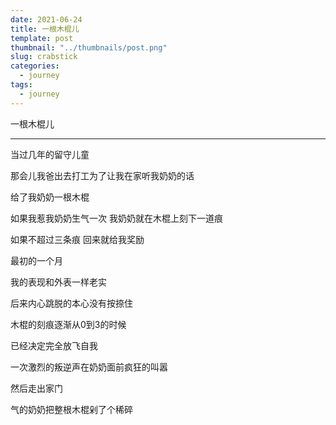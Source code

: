 ```yaml
---
date: 2021-06-24
title: 一根木棍儿
template: post
thumbnail: "../thumbnails/post.png"
slug: crabstick
categories:
  - journey
tags:
  - journey
---
```


一根木棍儿

---

当过几年的留守儿童



那会儿我爸出去打工为了让我在家听我奶奶的话

给了我奶奶一根木棍

如果我惹我奶奶生气一次 我奶奶就在木棍上刻下一道痕

如果不超过三条痕 回来就给我奖励

最初的一个月

我的表现和外表一样老实

后来内心跳脱的本心没有按捺住

木棍的刻痕逐渐从0到3的时候 

已经决定完全放飞自我

一次激烈的叛逆声在奶奶面前疯狂的叫嚣

然后走出家门

气的奶奶把整根木棍剁了个稀碎


